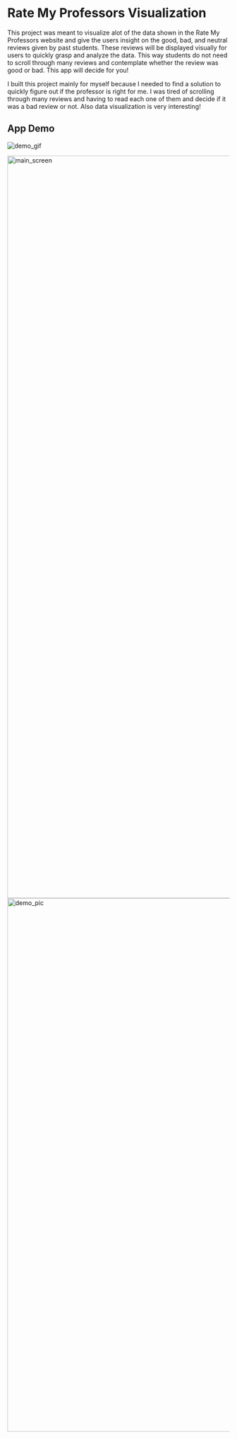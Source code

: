 # Rate My Professors Visualization

This project was meant to visualize alot of the data shown in the Rate My Professors website and give the users insight on the good, bad, and neutral reviews given by past students. These reviews will be displayed visually for users to quickly grasp and analyze the data. This way students do not need to scroll through many reviews and contemplate whether the review was good or bad. This app will decide for you! 

I built this project mainly for myself because I needed to find a solution to quickly figure out if the professor is right for me. I was tired of scrolling through many reviews and having to read each one of them and decide if it was a bad review or not.  Also data visualization is very interesting!

## App Demo


![demo_gif](https://user-images.githubusercontent.com/58843979/108050990-3024e500-6fff-11eb-9d0e-df0ed23bea3d.gif)

<img width="1680" alt="main_screen" src="https://user-images.githubusercontent.com/58843979/108051209-78dc9e00-6fff-11eb-9aa6-e0e27caeda03.png">

<img width="1207" alt="demo_pic" src="https://user-images.githubusercontent.com/58843979/108051292-927de580-6fff-11eb-89b0-82364ebb130f.png">


